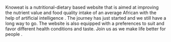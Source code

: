 Knoweat is a nutritional-dietary based website that is aimed at improving the nutrient value and food quality intake of an average African with the help of artificial intelligence .
The journey has just started and we still have a long way to go.
The website is also equipped with a preferences to suit and favor different health conditions and taste.
Join us as we make life better for people .
